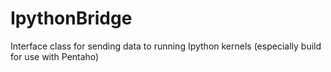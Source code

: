 # IpythonBridge
Interface class for sending data to running Ipython kernels (especially build for use with Pentaho)
